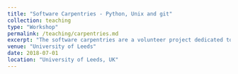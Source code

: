 ```yaml
---
title: "Software Carpentries - Python, Unix and git"
collection: teaching
type: "Workshop"
permalink: /teaching/carpentries.md
excerpt: "The software carpentries are a volunteer project dedicated to teaching basic computing skills to researchers. I am a fully-trained software carpenter and have led workshops for training researchers at the University of Leeds in improving the repeatability of their scientific outputs."
venue: "University of Leeds"
date: 2018-07-01
location: "University of Leeds, UK"
---
```

